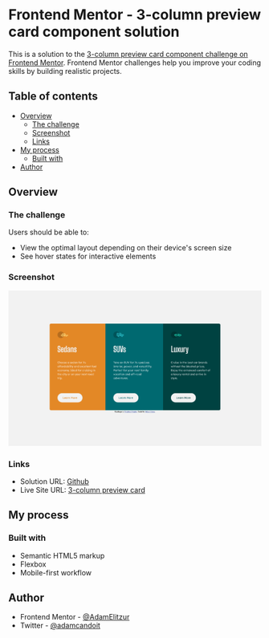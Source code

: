 # Frontend Mentor - 3-column preview card component solution

This is a solution to the [3-column preview card component challenge on Frontend Mentor](https://www.frontendmentor.io/challenges/3column-preview-card-component-pH92eAR2-). Frontend Mentor challenges help you improve your coding skills by building realistic projects.

## Table of contents

- [Overview](#overview)
  - [The challenge](#the-challenge)
  - [Screenshot](#screenshot)
  - [Links](#links)
- [My process](#my-process)
  - [Built with](#built-with)
- [Author](#author)

## Overview

### The challenge

Users should be able to:

- View the optimal layout depending on their device's screen size
- See hover states for interactive elements

### Screenshot

![](./final_screenshot/screenshot.png)

### Links

- Solution URL: [Github](https://github.com/AdamElitzur/FM-3-column-preview-card-component)
- Live Site URL: [3-column preview card](https://fm-3-column-preview-card-component-steel.vercel.app/)

## My process

### Built with

- Semantic HTML5 markup
- Flexbox
- Mobile-first workflow

## Author

-   Frontend Mentor - [@AdamElitzur](https://www.frontendmentor.io/profile/adamelitzur)
- Twitter - [@adamcandoit](https://twitter.com/adamcandoit)
